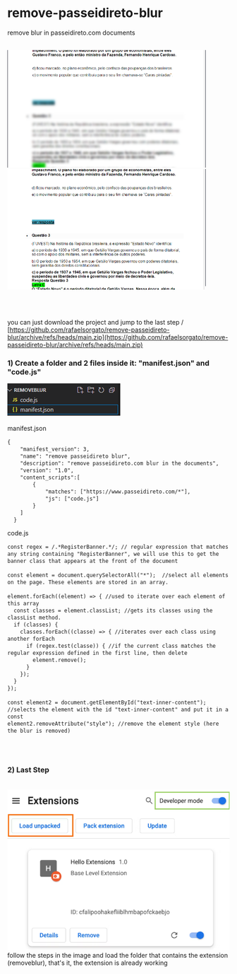 # remove-passeidireto-blur
remove blur in passeidireto.com documents
<br>
<br>


<img style="width:450px" src="https://github.com/rafaelsorgato/remove-passeidireto-blur/blob/main/images/com.png"><img style="width:450px" src="https://github.com/rafaelsorgato/remove-passeidireto-blur/blob/main/images/sem.png">

<br>
<br>

you can just download the project and jump to the last step / [https://github.com/rafaelsorgato/remove-passeidireto-blur/archive/refs/heads/main.zip](https://github.com/rafaelsorgato/remove-passeidireto-blur/archive/refs/heads/main.zip)
<br>

<h3> 1) Create a folder and 2 files inside it: "manifest.json" and "code.js"</h3>
<img src="https://github.com/rafaelsorgato/remove-passeidireto-blur/blob/main/images/folder.png">
<br>
<br>
manifest.json

```
{
    "manifest_version": 3,
    "name": "remove passeidireto blur",
    "description": "remove passeidireto.com blur in the documents",
    "version": "1.0",
    "content_scripts":[
        {
            "matches": ["https://www.passeidireto.com/*"],
            "js": ["code.js"]
        }
    ]
  }
```

code.js

```
const regex = /.*RegisterBanner.*/; // regular expression that matches any string containing "RegisterBanner", we will use this to get the banner class that appears at the front of the document

const element = document.querySelectorAll("*");  //select all elements on the page. These elements are stored in an array.

element.forEach((element) => { //used to iterate over each element of this array
  const classes = element.classList; //gets its classes using the classList method.
  if (classes) {
    classes.forEach((classe) => { //iterates over each class using another forEach
      if (regex.test(classe)) { //if the current class matches the regular expression defined in the first line, then delete
        element.remove();
      }
    });
  }
});

const element2 = document.getElementById("text-inner-content"); //selects the element with the id "text-inner-content" and put it in a const
element2.removeAttribute("style"); //remove the element style (here the blur is removed)
```

<br>
<br>
<h3>2) Last Step</h3>
<br>
<img src="https://github.com/rafaelsorgato/remove-passeidireto-blur/blob/main/images/extension.png">
follow the steps in the image and load the folder that contains the extension (removeblur), that's it, the extension is already working
